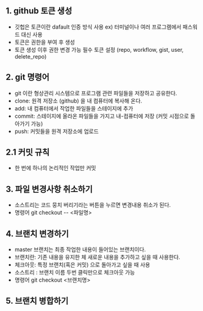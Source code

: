 ## 1. github 토큰 생성
  - 깃헙은 토큰이란 dafault 인증 방식 사용 ex) 터미널이나 여러 프로그램에서 패스워드 대신 사용
 - 토큰은 권한을 부여 후 생성
 - 토큰 생성 이후 권한 변경 가능
    필수 토큰 설정
        (repo,
        workflow,
        gist,
        user,
        delete_repo)
        
## 2. git 명령어
- git 이란 형상관리 시스템으로 프로그램 관련 파일들을 저장하고 공유한다.
- clone: 원격 저장소 (github) 을 내 컴퓨터에 복사해 온다.
- add: 내 컴퓨터에서 작업한 파일들을 스테이지에 추가
- commit: 스테이지에 올라온 파일들을 가지고 내-컴퓨터에 저장 (커밋 시점으로 돌아가기 가능)
- push: 커밋들을 원격 저장소에 업로드

## 2.1 커밋 규칙
- 한 번에 하나의 논리적인 작업만 커밋

## 3. 파일 변경사항 취소하기
- 소스트리는 코드 뭉치 버리기라는 버튼을 누르면 변경내용 취소가 된다.
- 명령어 git checkout -- <파일명> 

##  4. 브랜치 변경하기
- master 브랜치는 최종 작업한 내용이 들어있는 브랜치이다.
- 브랜치란: 기존 내용을 유지한 체 새로운 내용을 추가하고 싶을 때 사용한다.
- 체크아웃: 특정 브랜치(혹은 커밋) 으로 돌아가고 싶을 때 사용 
- 소스트리 : 브랜치 이름 두번 클릭만으로 체크아웃 가능
- 명령어 git checkout <브랜치명>

## 5. 브랜치 병합하기
